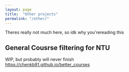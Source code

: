 ```yaml
---
layout: page
title:  "Other projects"
permalink: "/other/"
---
```


Theres really not much here, so idk why you'rereading this

## General Cousrse filtering for NTU
WIP, but probably will never finish
https://chenkb91.github.io/better_courses
